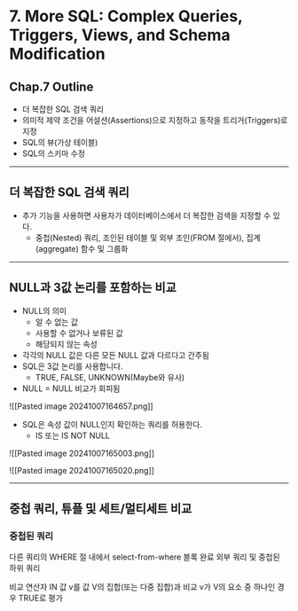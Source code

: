# 7. More SQL: Complex Queries, Triggers, Views, and Schema Modification

## Chap.7 Outline
- 더 복잡한 SQL 검색 쿼리
- 의미적 제약 조건을 어설션(Assertions)으로 지정하고 동작을 트리거(Triggers)로 지정
- SQL의 뷰(가상 테이블)
- SQL의 스키마 수정

---
## 더 복잡한 SQL 검색 쿼리
- 추가 기능을 사용하면 사용자가 데이터베이스에서 더 복잡한 검색을 지정할 수 있다.
	- 중첩(Nested) 쿼리, 조인된 테이블 및 외부 조인(FROM 절에서), 집계(aggregate) 함수 및 그룹화

---
## NULL과 3값 논리를 포함하는 비교
- NULL의 의미
	- 알 수 없는 값
	- 사용할 수 없거나 보류된 값
	- 해당되지 않는 속성
- 각각의 NULL 값은 다른 모든 NULL 값과 다르다고 간주됨
- SQL은 3값 논리를 사용합니다.
	- TRUE, FALSE, UNKNOWN(Maybe와 유사)
- NULL = NULL 비교가 회피됨

![[Pasted image 20241007164657.png]]

- SQL은 속성 값이 NULL인지 확인하는 쿼리를 허용한다.
	- IS 또는 IS NOT NULL

![[Pasted image 20241007165003.png]]

![[Pasted image 20241007165020.png]]

---
## 중첩 쿼리, 튜플 및 세트/멀티세트 비교
### 중첩된 쿼리
다른 쿼리의 WHERE 절 내에서 select-from-where 블록 완료
외부 쿼리 및 중첩된 하위 쿼리

비교 연산자 IN
값 v를 값 V의 집합(또는 다중 집합)과 비교
v가 V의 요소 중 하나인 경우 TRUE로 평가
